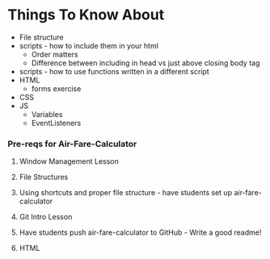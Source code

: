 # Things To Know About

* File structure
* scripts - how to include them in your html
  * Order matters
  * Difference between including in head vs just above closing body tag
* scripts - how to use functions written in a different script
* HTML
  * forms exercise
* CSS
* JS
  * Variables
  * EventListeners

### Pre-reqs for Air-Fare-Calculator

  1) Window Management Lesson
  2) File Structures
  3) Using shortcuts and proper file structure
    - have students set up air-fare-calculator
  4) Git Intro Lesson
  5) Have students push air-fare-calculator to GitHub
    - Write a good readme!

  6) HTML
